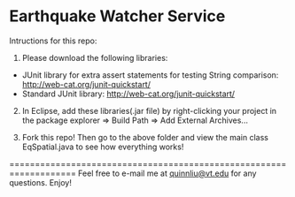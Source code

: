 Earthquake Watcher Service
==========================
Intructions for this repo:

1. Please download the following libraries: 
  - JUnit library for extra assert statements for testing String comparison: 
    http://web-cat.org/junit-quickstart/
  - Standard JUnit library: http://web-cat.org/junit-quickstart/
    
2. In Eclipse, add these libraries(.jar file) by right-clicking your project in 
   the package explorer => Build Path => Add External Archives...
   
3. Fork this repo! Then go to the above folder and view the main class EqSpatial.java to see
   how everything works!

===================================================================
Feel free to e-mail me at quinnliu@vt.edu for any questions. Enjoy!
